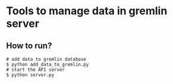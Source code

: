 Tools to manage data in gremlin server
======

## How to run?

```
# add data to gremlin database
$ python add_data_to_gremlin.py
# start the API server
$ python server.py
```
